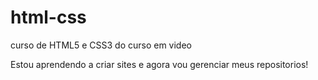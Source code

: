 # html-css
curso de HTML5 e CSS3 do curso em video 

Estou aprendendo a criar sites e agora vou gerenciar meus repositorios! 